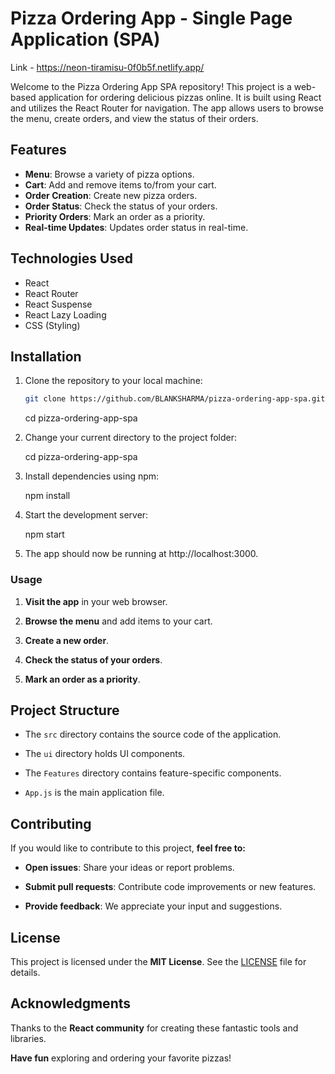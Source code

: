 # Pizza Ordering App - Single Page Application (SPA)

Link - https://neon-tiramisu-0f0b5f.netlify.app/

Welcome to the Pizza Ordering App SPA repository! This project is a web-based application for ordering delicious pizzas online. It is built using React and utilizes the React Router for navigation. The app allows users to browse the menu, create orders, and view the status of their orders.

## Features

- **Menu**: Browse a variety of pizza options.
- **Cart**: Add and remove items to/from your cart.
- **Order Creation**: Create new pizza orders.
- **Order Status**: Check the status of your orders.
- **Priority Orders**: Mark an order as a priority.
- **Real-time Updates**: Updates order status in real-time.

## Technologies Used

- React
- React Router
- React Suspense
- React Lazy Loading
- CSS (Styling)

## Installation

1. Clone the repository to your local machine:

   ```bash
   git clone https://github.com/BLANKSHARMA/pizza-ordering-app-spa.git
   ```

   cd pizza-ordering-app-spa

2. Change your current directory to the project folder:

   cd pizza-ordering-app-spa

3. Install dependencies using npm:

   npm install

4. Start the development server:

   npm start

5. The app should now be running at http://localhost:3000.

### Usage

1. **Visit the app** in your web browser.

2. **Browse the menu** and add items to your cart.

3. **Create a new order**.

4. **Check the status of your orders**.

5. **Mark an order as a priority**.

## Project Structure

- The `src` directory contains the source code of the application.

- The `ui` directory holds UI components.

- The `Features` directory contains feature-specific components.

- `App.js` is the main application file.

## Contributing

If you would like to contribute to this project, **feel free to:**

- **Open issues**: Share your ideas or report problems.

- **Submit pull requests**: Contribute code improvements or new features.

- **Provide feedback**: We appreciate your input and suggestions.

## License

This project is licensed under the **MIT License**. See the [LICENSE](LICENSE) file for details.

## Acknowledgments

Thanks to the **React community** for creating these fantastic tools and libraries.

**Have fun** exploring and ordering your favorite pizzas!
